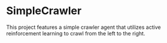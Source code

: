 # SimpleCrawler
This project features a simple crawler agent that utilizes active reinforcement learning to crawl from the left to the right.